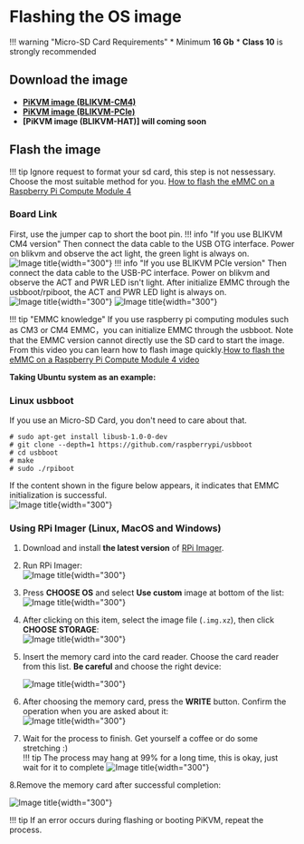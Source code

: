 # Flashing the OS image

!!! warning "Micro-SD Card Requirements"
    * Minimum **16 Gb**
    * **Class 10** is strongly recommended

## Download the image

* **[PiKVM image (BLIKVM-CM4)](https://mgk9cjip0o.feishu.cn/file/boxcnYAhGhLxaEVOQdSrNiD1Pbg?from=from_copylink)**
* **[PiKVM image (BLIKVM-PCIe)](https://mgk9cjip0o.feishu.cn/file/boxcnLGj2bvflJjiK0jRYKDQaQh)**
* **[PiKVM image (BLIKVM-HAT)] will coming soon**

## Flash the image

!!! tip
    Ignore request to format your sd card, this step is not nessessary. Choose the most suitable method for you.
    [How to flash the eMMC on a Raspberry Pi Compute Module 4](https://www.youtube.com/watch?v=jp_mF1RknU4)

### Board Link
First, use the jumper cap to short the boot pin.
!!! info "If you use BLIKVM CM4 version"
    Then connect the data cable to the USB OTG interface. Power on blikvm and observe the act light, the green light is always on.  
    ![Image title](assets/images/flash_os/flash_led-300x300.png){width="300"}
!!! info "If you use BLIKVM PCIe version"
    Then connect the data cable to the USB-PC interface. Power on blikvm and observe the ACT and PWR LED isn't light. 
    After initialize EMMC through the usbboot/rpiboot, the ACT and PWR LED light is always on.  
    ![Image title](assets/images/flash_os/pcie-flash-boot.jpg){width="300"}
    ![Image title](assets/images/flash_os/pcie_flash_after_rpiboot.jpg){width="300"}
    
!!! tip "EMMC knowledge"
    If you use raspberry pi computing modules such as CM3 or CM4 EMMC，you can initialize EMMC through the usbboot. Note that the EMMC version cannot directly use the SD card to start the image.
    From this video you can learn how to flash image quickly.[How to flash the eMMC on a Raspberry Pi Compute Module 4 video](https://www.youtube.com/watch?v=jp_mF1RknU4)

**Taking Ubuntu system as an example:**
###  Linux usbboot
If you use an Micro-SD Card, you don't need to care about that.
```
# sudo apt-get install libusb-1.0-0-dev  
# git clone --depth=1 https://github.com/raspberrypi/usbboot
# cd usbboot
# make
# sudo ./rpiboot
```
If the content shown in the figure below appears, it indicates that EMMC initialization is successful.  
![Image title](assets/images/flash_os/flash_rpiboot.png){width="300"}

### Using RPi Imager (Linux, MacOS and Windows)

1. Download and install **the latest version** of [RPi Imager](https://github.com/raspberrypi/rpi-imager/releases).

2. Run RPi Imager:  
![Image title](assets/images/flash_os/flash_rpi.png){width="300"}  

3. Press **CHOOSE OS** and select **Use custom** image at bottom of the list:  
![Image title](assets/images/flash_os/flash_choose_os.png){width="300"}

4. After clicking on this item, select the image file (`.img.xz`), then click **CHOOSE STORAGE**:  
![Image title](assets/images/flash_os/flash_img.png){width="300"}

5. Insert the memory card into the card reader. Choose the card reader from this list. **Be careful** 
and choose the right device:   

    ![Image title](assets/images/flash_os/flash_storage.png){width="300"}

6. After choosing the memory card, press the **WRITE** button. Confirm the operation when you are asked about it:  
![Image title](assets/images/flash_os/flash_write.png){width="300"} 

7. Wait for the process to finish. Get yourself a coffee or do some stretching :)  
!!! tip
    The process may hang at 99% for a long time, this is okay, just wait for it to complete
![Image title](assets/images/flash_os/flash_wait_process.png){width="300"}

8.Remove the memory card after successful completion:  

![Image title](assets/images/flash_os/flash_write_successful.png){width="300"}

!!! tip
    If an error occurs during flashing or booting PiKVM, repeat the process.